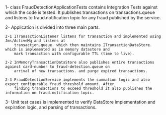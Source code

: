

1- class FraudDetectionApplicationTests contains Integration Tests against which the code is tested. It publishes
   transactions on transactions.queue and listens to fraud.notification topic for any fraud published by the service.

2- Application is divided into three main parts.

    2-1 ITransactionListener listens for transaction and implemented using Jms/ActiveMq and listens at
        transaction.queue. which then maintains ITransactionDataStore. which is implemented as in memory datastore and
        mark transaction with configurable TTL (time to live).

    2-2 InMemoryTransactionDataStore also publishes entire transactions against card-number to fraud-detection.queue on
        arrival of new transactions. and purge expired transactions.

    2-3 FraudDetectionService implements the summation logic and also expect configurable fraud threshold amount. After
        finding transactions to exceed threshold it also publishes the information on fraud.notification topic.

3- Unit test cases is implemented to verify DataStore implementation and expiration logic, and parsing of transactions.